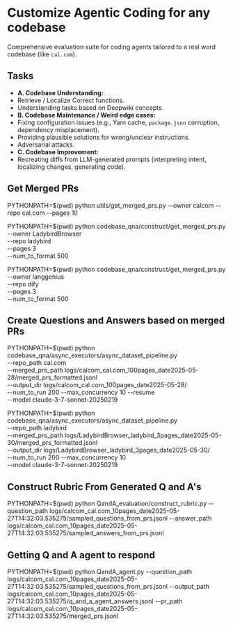 # Customize Agentic Coding for any codebase

Comprehensive evaluation suite for coding agents tailored to a real word codebase (like `cal.com`).

## Tasks

* **A. Codebase Understanding:**
* Retrieve / Localize Correct functions.
* Understanding tasks based on Deepwiki concepts.
* **B. Codebase Maintenance / Weird edge cases:**
* Fixing configuration issues (e.g., Yarn cache, `package.json` corruption, dependency misplacement).
* Providing plausible solutions for wrong/unclear instructions.
* Adversarial attacks.
* **C. Codebase Improvement:**
* Recreating diffs from LLM-generated prompts (interpreting intent, localizing changes, generating code).


## Get Merged PRs

PYTHONPATH=$(pwd) python utils/get_merged_prs.py --owner calcom --repo cal.com --pages 10


PYTHONPATH=$(pwd) python codebase_qna/construct/get_merged_prs.py \
    --owner LadybirdBrowser \
    --repo ladybird \
    --pages 3 \
    --num_to_format 500

PYTHONPATH=$(pwd) python codebase_qna/construct/get_merged_prs.py \
    --owner langgenius \
    --repo dify \
    --pages 3 \
    --num_to_format 500

## Create Questions and Answers based on merged PRs

PYTHONPATH=$(pwd) python codebase_qna/async_executors/async_dataset_pipeline.py \
    --repo_path cal.com \
    --merged_prs_path logs/calcom_cal.com_100pages_date2025-05-28/merged_prs_formatted.jsonl \
    --output_dir logs/calcom_cal.com_100pages_date2025-05-28/ \
    --num_to_run 200 --max_concurrency 10 --resume \
    --model claude-3-7-sonnet-20250219


PYTHONPATH=$(pwd) python codebase_qna/async_executors/async_dataset_pipeline.py \
    --repo_path ladybird \
    --merged_prs_path logs/LadybirdBrowser_ladybird_3pages_date2025-05-30/merged_prs_formatted.jsonl \
    --output_dir logs/LadybirdBrowser_ladybird_3pages_date2025-05-30/ \
    --num_to_run 200 --max_concurrency 10 \
    --model claude-3-7-sonnet-20250219

## Construct Rubric From Generated Q and A's

PYTHONPATH=$(pwd) python QandA_evaluation/construct_rubric.py --question_path logs/calcom_cal.com_10pages_date2025-05-27T14:32:03.535275/sampled_questions_from_prs.jsonl --answer_path logs/calcom_cal.com_10pages_date2025-05-27T14:32:03.535275/sampled_answers_from_prs.jsonl

## Getting Q and A agent to respond

PYTHONPATH=$(pwd) python QandA_agent.py --question_path logs/calcom_cal.com_10pages_date2025-05-27T14:32:03.535275/sampled_questions_from_prs.jsonl --output_path logs/calcom_cal.com_10pages_date2025-05-27T14:32:03.535275/q_and_a_agent_answers.jsonl --pr_path logs/calcom_cal.com_10pages_date2025-05-27T14:32:03.535275/merged_prs.jsonl


